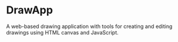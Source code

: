 # DrawApp
A web-based drawing application with tools for creating and editing drawings using HTML canvas and JavaScript.
